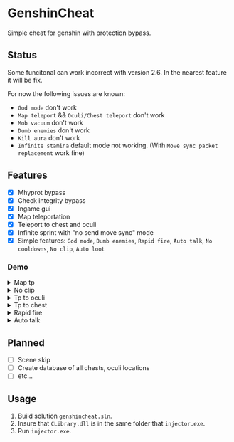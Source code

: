 # GenshinCheat
Simple cheat for genshin with protection bypass.

## Status
Some funcitonal can work incorrect with version 2.6.
In the nearest feature it will be fix.

For now the following issues are known: 
- `God mode` don't work
- `Map teleport` && `Oculi/Chest teleport` don't work
- `Mob vacuum` don't work
- `Dumb enemies` don't work
- `Kill aura` don't work
- `Infinite stamina` default mode not working. (With `Move sync packet replacement` work fine)

## Features
- [X] Mhyprot bypass
- [X] Check integrity bypass
- [X] Ingame gui
- [X] Map teleportation
- [X] Teleport to chest and oculi
- [X] Infinite sprint with "no send move sync" mode
- [X] Simple features: `God mode`, `Dumb enemies`, `Rapid fire`, `Auto talk`, `No cooldowns`, `No clip`, `Auto loot`

### Demo
<details>
  <summary>Map tp</summary>
  <img src="https://github.com/CallowBlack/gif-demos/blob/main/genshin-cheat/map-teleport-demo.gif"/>
</details>

<details>
  <summary>No clip</summary>
  <img src="https://github.com/CallowBlack/gif-demos/blob/main/genshin-cheat/noclip-demo.gif"/>
</details>

<details>
  <summary>Tp to oculi</summary>
  <img src="https://github.com/CallowBlack/gif-demos/blob/main/genshin-cheat/oculi-teleport-demo.gif"/>
</details>

<details>
  <summary>Tp to chest</summary>
  <img src="https://github.com/CallowBlack/gif-demos/blob/main/genshin-cheat/chest-teleport-demo.gif"/>
</details>

<details>
  <summary>Rapid fire</summary>
  <img src="https://github.com/CallowBlack/gif-demos/blob/main/genshin-cheat/rapid-fire-demo.gif"/>
</details>

<details>
  <summary>Auto talk</summary>
  <img src="https://github.com/CallowBlack/gif-demos/blob/main/genshin-cheat/auto-talk-demo.gif"/>
</details>

## Planned
- [ ] Scene skip
- [ ] Create database of all chests, oculi locations
- [ ] etc...

## Usage

1. Build solution `genshincheat.sln`.
2. Insure that `CLibrary.dll` is in the same folder that `injector.exe`.
3. Run `injector.exe`.
